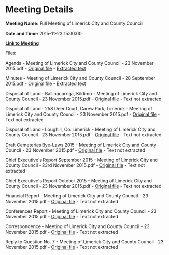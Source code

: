 # Meeting Details

**Meeting Name:** Full Meeting of Limerick City and County Council

**Date and Time:** 2015-11-23 15:00:00

**[Link to Meeting](https://www.limerick.ie/council/whats-on/full-meeting-limerick-city-and-county-council-14)**

Files: 

Agenda - Meeting of Limerick City and County Council - 23 November 2015.pdf - [Original file](https://www.limerick.ie/sites/default/files/media/documents/2017-06/Agenda%20-%20Meeting%20of%20Limerick%20City%20and%20County%20Council%20-%2023%20November%202015.pdf) - [Extracted text](./Agenda%20-%20Meeting%20of%20Limerick%20City%20and%20County%20Council%20-%2023%20November%202015.md)

Minutes - Meeting of Limerick City and County Council - 28 September 2015.pdf - [Original file](https://www.limerick.ie/sites/default/files/media/documents/2017-06/Minutes%20-%20Meeting%20of%20Limerick%20City%20and%20County%20Council%20-%2028%20September%202015.pdf) - [Extracted text](./Minutes%20-%20Meeting%20of%20Limerick%20City%20and%20County%20Council%20-%2028%20September%202015.md)

Disposal of Land - Ballinacarriga, Kildimo - Meeting of Limerick City and County Council - 23 November 2015.pdf - [Original file](https://www.limerick.ie/sites/default/files/media/documents/2017-06/Disposal%20of%20Land%20-%20Ballinacarriga%2C%20Kildimo%20-%20Meeting%20of%20Limerick%20City%20and%20County%20Council%20-%2023%20Novem.pdf) - Text not extracted

Disposal of Land - 258 Deer Court, Carew Park, Limerick - Meeting of Limerick City and County Council - 23 November 2015.pdf - [Original file](https://www.limerick.ie/sites/default/files/media/documents/2017-06/Disposal%20of%20Land%20-%20258%20Deer%20Court%2C%20Carew%20Park%2C%20Limerick.pdf) - Text not extracted

Disposal of Land - Loughill, Co. Limerick - Meeting of Limerick City and County Council - 23 November 2015.pdf - [Original file](https://www.limerick.ie/sites/default/files/media/documents/2017-06/Disposal%20of%20Land%20-%20Loughill%2C%20Co.%20Limerick%20-%20Meeting%20of%20Limerick%20City%20and%20County%20Council%20-%2023%20Novemb.pdf) - Text not extracted

Draft Cemeteries Bye-Laws 2015 - Meeting of Limerick City and County Council - 23 November 2015.pdf - [Original file](https://www.limerick.ie/sites/default/files/media/documents/2017-06/Draft%20Cemeteries%20Bye-Laws%202015%20-%20Meeting%20of%20Limerick%20City%20and%20County%20Council%20-%2023%20November%202015.pdf) - Text not extracted

Chief Executive's Report September 2015 - Meeting of Limerick City and County Council - 23rd November 2015.pdf - [Original file](https://www.limerick.ie/sites/default/files/media/documents/2017-06/Chief%20Executive%27s%20Report%20September%202015%20-%20Meeting%20of%20Limerick%20City%20and%20County%20Council%20-%2023rd%20Novemb.pdf) - Text not extracted

Chief Executive's Report October 2015 - Meeting of Limerick City and County Council - 23 November 2015.pdf - [Original file](https://www.limerick.ie/sites/default/files/media/documents/2017-06/Chief%20Executive%27s%20Report%20October%202015%20-%20Meeting%20of%20Limerick%20City%20and%20County%20Council%20-%2023%20November%202.pdf) - Text not extracted

Financial Report - Meeting of Limerick City and County Council - 23 November 2015.pdf - [Original file](https://www.limerick.ie/sites/default/files/media/documents/2017-06/Financial%20Report%20-%20Meeting%20of%20Limerick%20City%20and%20County%20Council%20-%2023%20November%202015.pdf) - Text not extracted

Conferences Report - Meeting of Limerick City and County Council - 23 November 2015.pdf - [Original file](https://www.limerick.ie/sites/default/files/media/documents/2017-06/Conferences%20Report%20-%20Meeting%20of%20Limerick%20City%20and%20County%20Council%20-%2023%20November%202015.pdf) - Text not extracted

Correspondence - Meeting of Limerick City and County Council - 23 November 2015.pdf - [Original file](https://www.limerick.ie/sites/default/files/media/documents/2017-06/Correspondence%20-%20Meeting%20of%20Limerick%20City%20and%20County%20Council%20-%2023%20November%202015.pdf) - Text not extracted

Reply to Question No. 7 - Meeting of Limerick City and County Council - 23 November 2015.pdf - [Original file](https://www.limerick.ie/sites/default/files/media/documents/2017-06/Reply%20to%20Question%20No.%207%20-%20Meeting%20of%20Limerick%20City%20and%20County%20Council%20-%2023%20November%202015.pdf) - Text not extracted

